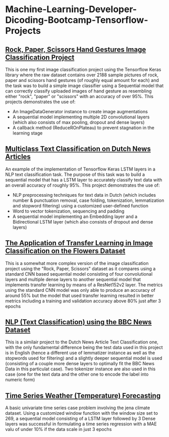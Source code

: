 # Machine-Learning-Developer-Dicoding-Bootcamp-Tensorflow-Projects
## [Rock, Paper, Scissors Hand Gestures Image Classification Project](https://github.com/rahmadi211/Neural-Networks-using-Tensorflow-Keras-Dicoding-Projects/blob/main/Rock_Paper_Scissors_ImageClassification.ipynb)

This is one my first image classification project using the Tensorflow Keras library where the raw dataset contains over 2188 sample pictures 
of rock, paper and scissors hand gestures (of roughly equal amount for each) and the task was to build a simple image classifier using a Sequential model that can correctly
classify uploaded images of hand gesture as resembling either "rock", "paper" or "scissors" with an accuracy of over 95%. This projects demonstrates the use of:
- An ImageDataGenerator instance to create image augmentations 
- A sequential model implementing multiple 2D convolutional layers (which also consists of max pooling, dropout and dense layers) 
- A callback method (ReduceROnPlateau) to prevent stagnation in the learning stage

## [Multiclass Text Classification on Dutch News Articles](https://github.com/rahmadi211/Neural-Networks-using-Tensorflow-Keras-Dicoding-Projects/blob/main/Dutch_News_Classification.ipynb)

An example of the implementation of Tensorflow Keras LSTM layers in a NLP text classification task. The purpose of this task was to build a sequential model that has a
LSTM layer to accurately classify text data with an overall accuracy of roughly 95%. This project demonstrates the use of:
- NLP preprocessing techniques for text data in Dutch (which includes number & punctuation removal, case folding, tokenization, lemmatization and stopword filtering) 
using a customized user-defined function 
- Word to vector tokenization, sequencing and padding 
- A sequential model implementing an Embedding layer and a Bidirectional LSTM layer (which also consists of dropout and dense layers) 

## [The Application of Transfer Learning in Image Classification on the Flowers Dataset](https://github.com/rahmadi211/Neural-Networks-using-Tensorflow-Keras-Dicoding-Projects/blob/main/Transfer_Learning_Flower_Classification.ipynb)

This is a somewhat more complex version of the image classification project using the "Rock, Paper, Scissors" dataset as it compares using a standard CNN based 
sequential model consisting of four convolutional layers and multiple dense layers to another sequential model that implements transfer learning by means of a 
ResNet152v2 layer. The metrics using the standard CNN model was only able to produce an accuracy of around 55% but the model that used transfer learning resulted in 
better metrics including a training and validation accuracy above 80% just after 3 epochs

## [NLP (Text Classification) using the BBC News Dataset](https://github.com/rahmadi211/Neural-Networks-using-Tensorflow-Keras-Dicoding-Projects/blob/main/BBC_News_Classification.ipynb)

This is a similair project to the Dutch News Article Text Classification one, with the only fundamental difference being the test data used in this project is in English
(hence a different use of lemmatizer instance as well as the stopwords used for filtering) and a slightly deeper sequential model is used (consisting of a couple more dense
layers to optimally fit the BBC News Data in this particulat case). Two tokenizer instance are also used in this case (one for the text data and the other one to encode the
label into numeric form)

## [Time Series Weather (Temperature) Forecasting ](https://github.com/rahmadi211/Neural-Networks-using-Tensorflow-Keras-Dicoding-Projects/blob/main/Temperature_Time_Series.ipynb)

A basic univariate time series case problem involving the jena climate dataset. Using a customized window function with the window size set to 269, a sequential model consisting of a LSTM layer followed by 3 Dense layers was successful in formulating a time series regression with a MAE valu of under 10% if the data scale in just 3 epochs




